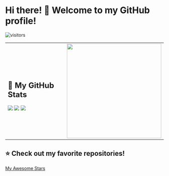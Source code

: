 # Hi there! 👋 Welcome to my GitHub profile!

![visitors](https://komarev.com/ghpvc/?username=Staninbui&color=blue)

<table>
  <tr>
    <td>
      <h2>🚀 My GitHub Stats</h2>
      <img src="https://github-readme-stats.vercel.app/api?username=Staninbui&show_icons=true&theme=tokyonight" />
      <img src="https://github-readme-streak-stats.herokuapp.com/?user=Staninbui&theme=dark" />
      <img src="https://github-readme-stats.vercel.app/api/top-langs/?username=Staninbui&layout=compact&theme=radical" />
    </td>
    <td>
      <img src="https://storage.cloud.google.com/my_own_resources/images/hahh_cat.GIF" width="300">
    </td>
  </tr>
</table>

## ⭐ Check out my favorite repositories!
[My Awesome Stars](https://github.com/stars/Staninbui)
